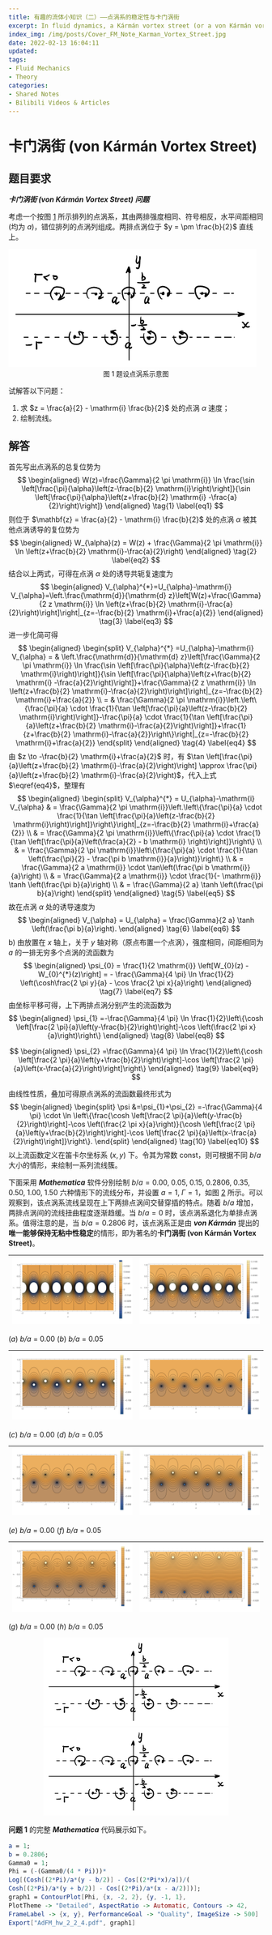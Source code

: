 ```yaml
---
title: 有趣的流体小知识（二）——点涡系的稳定性与卡门涡街
excerpt: In fluid dynamics, a Kármán vortex street (or a von Kármán vortex street) is a repeating pattern of swirling vortices, caused by a process known as vortex shedding, which is responsible for the unsteady separation of flow of a fluid around blunt bodies.
index_img: /img/posts/Cover_FM_Note_Karman_Vortex_Street.jpg
date: 2022-02-13 16:04:11
updated:
tags:
- Fluid Mechanics
- Theory
categories:
- Shared Notes
- Bilibili Videos & Articles
---
```


# 卡门涡街 (von Kármán Vortex Street) 

## **题目要求**

***卡门涡街 (von Kármán Vortex Street) 问题***

考虑一个按图 [1](#fig1) 所示排列的点涡系，其由两排强度相同、符号相反，水平间距相同 (均为 $a$)，错位排列的点涡列组成。两排点涡位于 $y = \pm \frac{b}{2}$ 直线上。

<span id = "fig1"></span>

<img src="./FM-Note-Karman-Vortex-Street/1.png" label = "001" style="zoom:67%;" />

<center><font size = 2.5> 图 1  题设点涡系示意图 </font></center>


试解答以下问题：

1. 求 $z = \frac{a}{2} - \mathrm{i} \frac{b}{2}$ 处的点涡 $\alpha$ 速度；
2. 绘制流线。

## **解答**

首先写出点涡系的总复位势为
$$
\begin{aligned}
W(z)=\frac{\Gamma}{2 \pi \mathrm{i}} \ln \frac{\sin \left[\frac{\pi}{\alpha}\left(z-\frac{b}{2} \mathrm{i}\right)\right]}{\sin \left[\frac{\pi}{\alpha}\left(z+\frac{b}{2} \mathrm{i} -\frac{a}{2}\right)\right]}
\end{aligned}
\tag{1}
\label{eq1}
$$
则位于 $\mathbf{z} = \frac{a}{2} - \mathrm{i} \frac{b}{2}$ 处的点涡 $\alpha$ 被其他点涡诱导的复位势为
$$
\begin{aligned}
W_{\alpha}(z) = W(z) + \frac{\Gamma}{2 \pi \mathrm{i}} \ln \left(z+\frac{b}{2} \mathrm{i}-\frac{a}{2}\right)
\end{aligned}
\tag{2}
\label{eq2}
$$
结合以上两式，可得在点涡 $\alpha$ 处的诱导共轭复速度为
$$
\begin{aligned}
V_{\alpha}^{*}=U_{\alpha}-\mathrm{i} V_{\alpha}=\left.\frac{\mathrm{d}}{\mathrm{d} z}\left[W(z)+\frac{\Gamma}{2 z \mathrm{i}} \ln \left(z+\frac{b}{2} \mathrm{i}-\frac{a}{2}\right)\right]\right|_{z=-\frac{b}{2} \mathrm{i}+\frac{a}{2}}
\end{aligned}
\tag{3}
\label{eq3}
$$
进一步化简可得
$$
\begin{aligned}
\begin{split}
V_{\alpha}^{*} =U_{\alpha}-\mathrm{i} V_{\alpha} = & \left.\frac{\mathrm{d}}{\mathrm{d} z}\left[\frac{\Gamma}{2 \pi \mathrm{i}} \ln \frac{\sin \left[\frac{\pi}{\alpha}\left(z-\frac{b}{2} \mathrm{i}\right)\right]}{\sin \left[\frac{\pi}{\alpha}\left(z+\frac{b}{2} \mathrm{i} -\frac{a}{2}\right)\right]}+\frac{\Gamma}{2 z \mathrm{i}} \ln \left(z+\frac{b}{2} \mathrm{i}-\frac{a}{2}\right)\right]\right|_{z=-\frac{b}{2} \mathrm{i}+\frac{a}{2}} \\
= & \frac{\Gamma}{2 \pi \mathrm{i}}\left.\left\{\frac{\pi}{a} \cdot \frac{1}{\tan \left[\frac{\pi}{a}\left(z-\frac{b}{2} \mathrm{i}\right)\right]}-\frac{\pi}{a} \cdot \frac{1}{\tan \left[\frac{\pi}{a}\left(z+\frac{b}{2} \mathrm{i}-\frac{a}{2}\right)\right]}+\frac{1}{z+\frac{b}{2} \mathrm{i}-\frac{a}{2}}\right\}\right|_{z=-\frac{b}{2} \mathrm{i}+\frac{a}{2}}
\end{split}
\end{aligned}
\tag{4}
\label{eq4}
$$
由 $z \to -\frac{b}{2} \mathrm{i}+\frac{a}{2}$ 时，有 $\tan \left[\frac{\pi}{a}\left(z+\frac{b}{2} \mathrm{i}-\frac{a}{2}\right)\right] \approx \frac{\pi}{a}\left(z+\frac{b}{2} \mathrm{i}-\frac{a}{2}\right)$，代入上式 $\eqref{eq4}$，整理有
$$
\begin{aligned}
\begin{split}
V_{\alpha}^{*} = U_{\alpha}-\mathrm{i} V_{\alpha} & = \frac{\Gamma}{2 \pi \mathrm{i}}\left.\left\{\frac{\pi}{a} \cdot \frac{1}{\tan \left[\frac{\pi}{a}\left(z-\frac{b}{2} \mathrm{i}\right)\right]}\right\}\right|_{z=-\frac{b}{2} \mathrm{i}+\frac{a}{2}} \\
& = \frac{\Gamma}{2 \pi \mathrm{i}}\left\{\frac{\pi}{a} \cdot \frac{1}{\tan \left[\frac{\pi}{a}\left(\frac{a}{2} - b \mathrm{i} \right)\right]}\right\} \\
& = \frac{\Gamma}{2 \pi \mathrm{i}}\left\{\frac{\pi}{a} \cdot \frac{1}{\tan \left(\frac{\pi}{2} - \frac{\pi b \mathrm{i}}{a}\right)}\right\} \\
& = \frac{\Gamma}{2 a \mathrm{i}} \cdot \tan\left(\frac{\pi b \mathrm{i}}{a}\right) \\
& = \frac{\Gamma}{2 a \mathrm{i}} \cdot \frac{1}{- \mathrm{i}} \tanh \left(\frac{\pi b}{a}\right) \\
& = \frac{\Gamma}{2 a} \tanh \left(\frac{\pi b}{a}\right)
\end{split}
\end{aligned}
\tag{5}
\label{eq5}
$$
故在点涡 $\alpha$ 处的诱导速度为
$$
\begin{aligned}
V_{\alpha} = U_{\alpha} = \frac{\Gamma}{2 a} \tanh \left(\frac{\pi b}{a}\right).
\end{aligned}
\tag{6}
\label{eq6}
$$
b)  由放置在 $x$ 轴上，关于 $y$ 轴对称（原点布置一个点涡），强度相同，间距相同为 $a$ 的一排无穷多个点涡的流函数为 
$$
\begin{aligned}
\psi_{0} = \frac{1}{2 \mathrm{i}} \left[W_{0}(z) - W_{0}^{*}(z)\right] = - \frac{\Gamma}{4 \pi} \ln \frac{1}{2} \left(\cosh\frac{2 \pi y}{a} - \cos \frac{2 \pi x}{a}\right)
\end{aligned}
\tag{7}
\label{eq7}
$$
由坐标平移可得，上下两排点涡分别产生的流函数为
$$
\begin{aligned}
\psi_{1} =-\frac{\Gamma}{4 \pi} \ln \frac{1}{2}\left\{\cosh \left[\frac{2 \pi}{a}\left(y-\frac{b}{2}\right)\right]-\cos \left(\frac{2 \pi x}{a}\right)\right\}
\end{aligned}
\tag{8}
\label{eq8}
$$

$$
\begin{aligned}
\psi_{2} =\frac{\Gamma}{4 \pi} \ln \frac{1}{2}\left\{\cosh \left[\frac{2 \pi}{a}\left(y+\frac{b}{2}\right)\right]-\cos \left[\frac{2 \pi}{a}\left(x-\frac{a}{2}\right)\right]\right\}
\end{aligned}
\tag{9}
\label{eq9}
$$

由线性性质，叠加可得原点涡系的流函数最终形式为
$$
\begin{aligned}
	\begin{split}
		\psi &=\psi_{1}+\psi_{2} =-\frac{\Gamma}{4 \pi} \cdot \ln \left\{\frac{\cosh \left[\frac{2 \pi}{a}\left(y-\frac{b}{2}\right)\right]-\cos \left(\frac{2 \pi x}{a}\right)}{\cosh \left[\frac{2 \pi}{a}\left(y+\frac{b}{2}\right)\right]-\cos \left[\frac{2 \pi}{a}\left(x-\frac{a}{2}\right)\right]}\right\}.
        \end{split}
\end{aligned}
\tag{10}
\label{eq10}
$$
以上流函数定义在笛卡尔坐标系 $(x,y)$ 下。令其为常数 $\text{const}$，则可根据不同 $b / a$ 大小的情形，来绘制一系列流线簇。

下面采用 ***Mathematica*** 软件分别绘制 $b/a = 0.00, \;0.05, \;0.15, \;0.2806, \;0.35, \;0.50, \;1.00, \;1.50$ 六种情形下的流线分布，并设置 $a = 1, \; \Gamma = 1$，如图 [2](#fig2) 所示。可以观察到，该点涡系流线呈现在上下两排点涡间交替穿插的特点。随着 $b/a$ 增加，两排点涡间的流线扭曲程度逐渐趋缓。当 $b/a = 0$ 时，该点涡系退化为单排点涡系。值得注意的是，当 $b/a = 0.2806$ 时，该点涡系正是由 ***von Kármán*** 提出的**唯一能够保持无粘中性稳定**的情形，即为著名的**卡门涡街 (von Kármán Vortex Street)**。


<img src="./FM-Note-Karman-Vortex-Street/AdFM_hw_2_2_1.png" style="zoom: 67%;" /> | <img src="./FM-Note-Karman-Vortex-Street/AdFM_hw_2_2_2.png" style="zoom: 67%;" /> 
 ------------------------------------------------------------ | ------------------------------------------------------------ 
(*a*) *b/a* = 0.00            (*b*) *b/a* = 0.05

<img src="./FM-Note-Karman-Vortex-Street/AdFM_hw_2_2_3.png" style="zoom: 67%;" /> | <img src="./FM-Note-Karman-Vortex-Street/AdFM_hw_2_2_4.png" style="zoom: 67%;" /> 
  ------------------------------------------------------------ | ------------------------------------------------------------ 

(*c*) *b/a* = 0.00            (*d*) *b/a* = 0.05

<img src="./FM-Note-Karman-Vortex-Street/AdFM_hw_2_2_5.png" style="zoom: 67%;" /> | <img src="./FM-Note-Karman-Vortex-Street/AdFM_hw_2_2_6.png" style="zoom: 67%;" /> 
  ------------------------------------------------------------ | ------------------------------------------------------------ 

(*e*) *b/a* = 0.00            (*f*) *b/a* = 0.05

<img src="./FM-Note-Karman-Vortex-Street/AdFM_hw_2_2_7.png" style="zoom: 67%;" /> | <img src="./FM-Note-Karman-Vortex-Street/AdFM_hw_2_2_8.png" style="zoom: 67%;" /> 
  ------------------------------------------------------------ | ------------------------------------------------------------ 

(*g*) *b/a* = 0.00            (*h*) *b/a* = 0.05


<center>
    <figure>
       <img src="./FM-Note-Karman-Vortex-Street/1.png" style="zoom:50%;" />
       <img src="./FM-Note-Karman-Vortex-Street/1.png" style="zoom:50%;" />
    </figure>
</center>

**问题 1** 的完整 ***Mathematica*** 代码展示如下。

```mathematica
a = 1;
b = 0.2806;
Gamma0 = 1;
Phi = (-(Gamma0/(4 * Pi)))*
Log[(Cosh[(2*Pi)/a*(y - b/2)] - Cos[(2*Pi*x)/a])/(
Cosh[(2*Pi)/a*(y + b/2)] - Cos[(2*Pi)/a*(x - a/2)])];
graph1 = ContourPlot[Phi, {x, -2, 2}, {y, -1, 1}, 
PlotTheme -> "Detailed", AspectRatio -> Automatic, Contours -> 42, 
FrameLabel -> {x, y}, PerformanceGoal -> "Quality", ImageSize -> 500]
Export["AdFM_hw_2_2_4.pdf", graph1]
```
